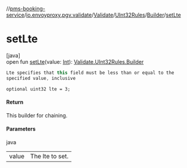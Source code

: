 //[pms-booking-service](../../../../../index.md)/[io.envoyproxy.pgv.validate](../../../index.md)/[Validate](../../index.md)/[UInt32Rules](../index.md)/[Builder](index.md)/[setLte](set-lte.md)

# setLte

[java]\
open fun [setLte](set-lte.md)(value: [Int](https://kotlinlang.org/api/core/kotlin-stdlib/kotlin/-int/index.html)): [Validate.UInt32Rules.Builder](index.md)

```kotlin
Lte specifies that this field must be less than or equal to the
specified value, inclusive

```
`optional uint32 lte = 3;`

#### Return

This builder for chaining.

#### Parameters

java

| | |
|---|---|
| value | The lte to set. |